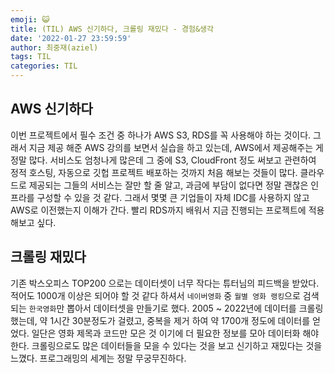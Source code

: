 ```yaml
---
emoji: 😺
title: (TIL) AWS 신기하다, 크롤링 재밌다 - 경험&생각
date: '2022-01-27 23:59:59'
author: 최중재(aziel)
tags: TIL
categories: TIL
---
```


## AWS 신기하다

이번 프로젝트에서 필수 조건 중 하나가 AWS S3, RDS를 꼭 사용해야 하는 것이다. 그래서 지금 제공 해준 AWS 강의를 보면서 실습을 하고 있는데, AWS에서 제공해주는 게 정말 많다. 서비스도 엄청나게 많은데 그 중에 S3, CloudFront 정도 써보고 관련하여 정적 호스팅, 자동으로 깃헙 프로젝트 배포하는 것까지 처음 해보는 것들이 많다. 클라우드로 제공되는 그들의 서비스는 잘만 할 줄 알고, 과금에 부담이 없다면 정말 괜찮은 인프라를 구성할 수 있을 것 같다. 그래서 몇몇 큰 기업들이 자체 IDC를 사용하지 않고 AWS로 이전했는지 이해가 간다. 빨리 RDS까지 배워서 지금 진행되는 프로젝트에 적용해보고 싶다.

## 크롤링 재밌다

기존 박스오피스 TOP200 으로는 데이터셋이 너무 작다는 튜터님의 피드백을 받았다. 적어도 1000개 이상은 되어야 할 것 같다 하셔서 `네이버영화` 중 `월별 영화 랭킹`으로 검색되는 `한국영화`만 뽑아서 데이터셋을 만들기로 했다. 2005 ~ 2022년에 데이터를 크롤링했는데, 약 1시간 30분정도가 걸렸고, 중복을 제거 하여 약 1700개 정도에 데이터를 얻었다. 일단은 영화 제목과 코드만 모은 것 이기에 더 필요한 정보를 모아 데이터화 해야 한다. 크롤링으로도 많은 데이터들을 모을 수 있다는 것을 보고 신기하고 재밌다는 것을 느꼈다. 프로그래밍의 세계는 정말 무궁무진하다.

```toc

```
